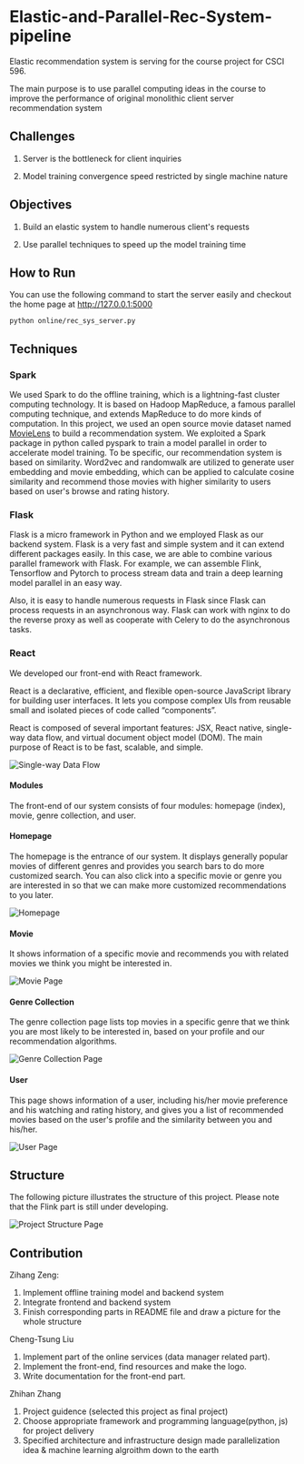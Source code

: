 # Elastic-and-Parallel-Rec-System-pipeline
Elastic recommendation system is serving for the course project for CSCI 596.

The main purpose is to use parallel computing ideas in the course to improve the performance of original monolithic client server recommendation system

## Challenges
1. Server is the bottleneck for client inquiries

2. Model training convergence speed restricted by single machine nature

## Objectives
1. Build an elastic system to handle numerous client's requests

2. Use parallel techniques to speed up the model training time

## How to Run
You can use the following command to start the server easily and checkout the home page at http://127.0.0.1:5000
```shell script
python online/rec_sys_server.py
```

## Techniques
### Spark
We used Spark to do the offline training, which is a lightning-fast cluster computing technology. It is based on Hadoop 
MapReduce, a famous parallel computing technique, and extends MapReduce to do more kinds of computation. In this project,
we used an open source movie dataset named [MovieLens](https://grouplens.org/datasets/movielens/) to build a recommendation system. We exploited a Spark package in python called pyspark to train
 a model parallel in order to accelerate model training. To be specific, our recommendation system is based on similarity. 
 Word2vec and randomwalk are utilized to generate user embedding and movie embedding, which can be applied to calculate 
 cosine similarity and recommend those movies with higher similarity to users based on user's browse and rating history.
 
### Flask
Flask is a micro framework in Python and we employed Flask as our backend system. Flask is a very fast and simple system 
and it can extend different packages easily. In this case, we are able to combine various parallel framework with Flask.
For example, we can assemble Flink, Tensorflow and Pytorch to process stream data and train a deep learning model 
parallel in an easy way. 

Also, it is easy to handle numerous requests in Flask since Flask can process requests in an asynchronous way. Flask 
can work with nginx to do the reverse proxy as well as cooperate with Celery to do the asynchronous tasks.

### React
We developed our front-end with React framework.

React is a declarative, efficient, and flexible open-source JavaScript library for building user interfaces.
It lets you compose complex UIs from reusable small and isolated pieces of code called “components”.

React is composed of several important features: JSX, React native, single-way data flow, and virtual document object model (DOM).
The main purpose of React is to be fast, scalable, and simple.
 
![Single-way Data Flow](./resources/images/single-way-data-flow.jpg)
 

#### Modules
The front-end of our system consists of four modules: homepage (index), movie, genre collection, and user.

#### Homepage
The homepage is the entrance of our system. It displays generally popular movies of different genres and provides you search bars to do more customized search.
You can also click into a specific movie or genre you are interested in so that we can make more customized recommendations to you later.

![Homepage](./resources/images/index.png)

#### Movie
It shows information of a specific movie and recommends you with related movies we think you might be interested in.

![Movie Page](./resources/images/movie.png)

#### Genre Collection
The genre collection page lists top movies in a specific genre that we think you are most likely to be interested in, based on your profile and our recommendation algorithms.

![Genre Collection Page](./resources/images/collection.png)

#### User
This page shows information of a user, including his/her movie preference and his watching and rating history, and gives you a list of recommended movies based on the user's profile and the similarity between you and his/her.

![User Page](./resources/images/user.png)


## Structure
The following picture illustrates the structure of this project. Please note that the Flink part is still under developing.

![Project Structure Page](./resources/images/structure.png)

## Contribution
Zihang Zeng: 
1. Implement offline training model and backend system
2. Integrate frontend and backend system
3. Finish corresponding parts in README file and draw a picture for the whole structure

Cheng-Tsung Liu
1. Implement part of the online services (data manager related part).
2. Implement the front-end, find resources and make the logo.
3. Write documentation for the front-end part.

Zhihan Zhang
1. Project guidence (selected this project as final project)
2. Choose appropriate framework and programming language(python, js) for project delivery
3. Specified architecture and infrastructure design made parallelization idea & machine learning algroithm down to the earth
